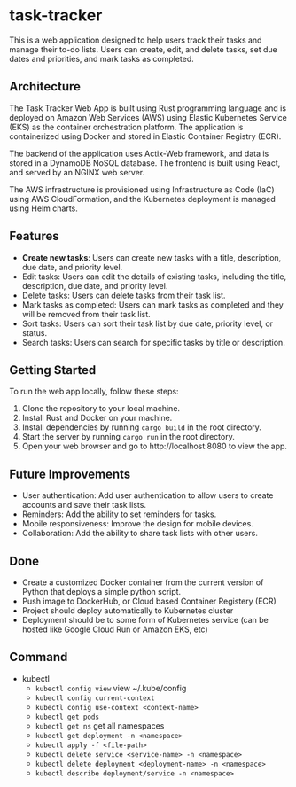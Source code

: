 # task-tracker

This is a web application designed to help users track their tasks and manage their to-do lists. Users can create, edit, and delete tasks, set due dates and priorities, and mark tasks as completed.

## Architecture

The Task Tracker Web App is built using Rust programming language and is deployed on Amazon Web Services (AWS) using Elastic Kubernetes Service (EKS) as the container orchestration platform. The application is containerized using Docker and stored in Elastic Container Registry (ECR).

The backend of the application uses Actix-Web framework, and data is stored in a DynamoDB NoSQL database. The frontend is built using React, and served by an NGINX web server.

The AWS infrastructure is provisioned using Infrastructure as Code (IaC) using AWS CloudFormation, and the Kubernetes deployment is managed using Helm charts.

## Features

- **Create new tasks**: Users can create new tasks with a title, description, due date, and priority level.
- Edit tasks: Users can edit the details of existing tasks, including the title, description, due date, and priority level.
- Delete tasks: Users can delete tasks from their task list.
- Mark tasks as completed: Users can mark tasks as completed and they will be removed from their task list.
- Sort tasks: Users can sort their task list by due date, priority level, or status.
- Search tasks: Users can search for specific tasks by title or description.

## Getting Started

To run the web app locally, follow these steps:

1. Clone the repository to your local machine.
2. Install Rust and Docker on your machine.
3. Install dependencies by running `cargo build` in the root directory.
4. Start the server by running `cargo run` in the root directory.
5. Open your web browser and go to http://localhost:8080 to view the app.

## Future Improvements

- User authentication: Add user authentication to allow users to create accounts and save their task lists.
- Reminders: Add the ability to set reminders for tasks.
- Mobile responsiveness: Improve the design for mobile devices.
- Collaboration: Add the ability to share task lists with other users.

## Done

- Create a customized Docker container from the current version of Python that deploys a simple python script.
- Push image to DockerHub, or Cloud based Container Registery (ECR)
- Project should deploy automatically to Kubernetes cluster
- Deployment should be to some form of Kubernetes service (can be hosted like Google Cloud Run or Amazon EKS, etc)

## Command
- kubectl
  - `kubectl config view` view ~/.kube/config
  - `kubectl config current-context`
  - `kubectl config use-context <context-name>`
  - `kubectl get pods`
  - `kubectl get ns` get all namespaces
  - `kubectl get deployment -n <namespace>`
  - `kubectl apply -f <file-path>`
  - `kubectl delete service <service-name> -n <namespace>`
  - `kubectl delete deployment <deployment-name> -n <namespace>`
  - `kubectl describe deployment/service -n <namespace>`
  
  
